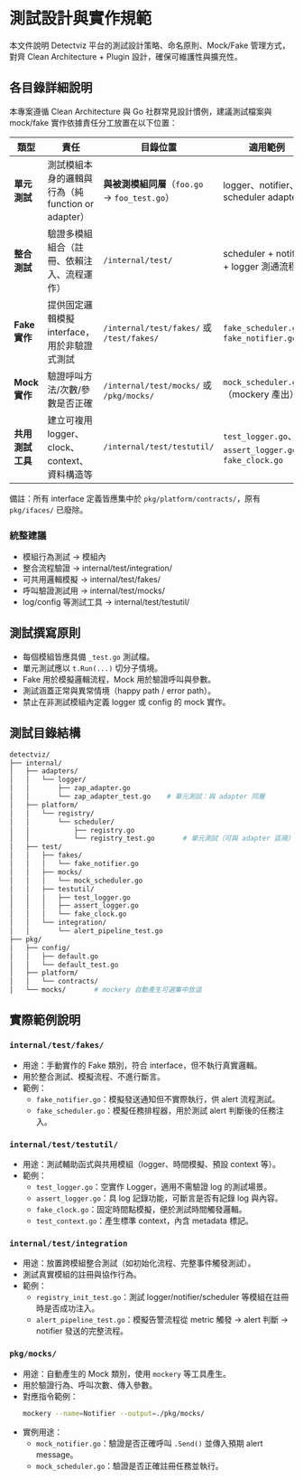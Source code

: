 # 測試設計與實作規範

本文件說明 Detectviz 平台的測試設計策略、命名原則、Mock/Fake 管理方式，對齊 Clean Architecture + Plugin 設計，確保可維護性與擴充性。

## 各目錄詳細說明

本專案遵循 Clean Architecture 與 Go 社群常見設計慣例，建議測試檔案與 mock/fake 實作依據責任分工放置在以下位置：

| 類型 | 責任 | 目錄位置 | 適用範例 |
| --- | --- | --- | --- |
| **單元測試** | 測試模組本身的邏輯與行為（純 function or adapter） | **與被測模組同層**（`foo.go` → `foo_test.go`） | logger、notifier、scheduler adapter |
| **整合測試** | 驗證多模組組合（註冊、依賴注入、流程運作） | `/internal/test/` | scheduler + notifier + logger 測通流程 |
| **Fake 實作** | 提供固定邏輯模擬 interface，用於非驗證式測試 | `/internal/test/fakes/` 或 `/test/fakes/` | `fake_scheduler.go`、`fake_notifier.go` |
| **Mock 實作** | 驗證呼叫方法/次數/參數是否正確 | `/internal/test/mocks/` 或 `/pkg/mocks/` | `mock_scheduler.go`（mockery 產出） |
| **共用測試工具** | 建立可複用 logger、clock、context、資料構造等 | `/internal/test/testutil/` | `test_logger.go`、`assert_logger.go`、`fake_clock.go` |

備註：所有 interface 定義皆應集中於 `pkg/platform/contracts/`，原有 `pkg/ifaces/` 已廢除。

### 統整建議

- 模組行為測試 → 模組內
- 整合流程驗證 → internal/test/integration/
- 可共用邏輯模擬 → internal/test/fakes/
- 呼叫驗證測試用 → internal/test/mocks/
- log/config 等測試工具 → internal/test/testutil/

## 測試撰寫原則

- 每個模組皆應具備 `_test.go` 測試檔。
- 單元測試應以 `t.Run(...)` 切分子情境。
- Fake 用於模擬邏輯流程，Mock 用於驗證呼叫與參數。
- 測試涵蓋正常與異常情境（happy path / error path）。
- 禁止在非測試模組內定義 logger 或 config 的 mock 實作。


## 測試目錄結構

```bash
detectviz/
├── internal/
│   ├── adapters/
│   │   └── logger/
│   │       ├── zap_adapter.go
│   │       └── zap_adapter_test.go    # 單元測試：與 adapter 同層
│   ├── platform/
│   │   └── registry/
│   │       └── scheduler/
│   │           ├── registry.go
│   │           └── registry_test.go       # 單元測試（可與 adapter 區隔）
│   ├── test/
│   │   ├── fakes/
│   │   │   └── fake_notifier.go
│   │   ├── mocks/
│   │   │   └── mock_scheduler.go
│   │   ├── testutil/
│   │   │   ├── test_logger.go
│   │   │   ├── assert_logger.go
│   │   │   └── fake_clock.go
│   │   └── integration/
│   │       └── alert_pipeline_test.go
├── pkg/
│   ├── config/
│   │   ├── default.go
│   │   └── default_test.go
│   ├── platform/
│   │   └── contracts/
│   └── mocks/       # mockery 自動產生可選集中放這
```

## 實際範例說明

### `internal/test/fakes/`

- 用途：手動實作的 Fake 類別，符合 interface，但不執行真實邏輯。
- 用於整合測試、模擬流程、不進行斷言。
- 範例：
  - `fake_notifier.go`：模擬發送通知但不實際執行，供 alert 流程測試。
  - `fake_scheduler.go`：模擬任務排程器，用於測試 alert 判斷後的任務注入。

### `internal/test/testutil/`

- 用途：測試輔助函式與共用模組（logger、時間模擬、預設 context 等）。
- 範例：
  - `test_logger.go`：空實作 Logger，適用不需驗證 log 的測試場景。
  - `assert_logger.go`：具 log 記錄功能，可斷言是否有記錄 log 與內容。
  - `fake_clock.go`：固定時間點模擬，便於測試時間觸發邏輯。
  - `test_context.go`：產生標準 context，內含 metadata 標記。

### `internal/test/integration`

- 用途：放置跨模組整合測試（如初始化流程、完整事件觸發測試）。
- 測試真實模組的註冊與協作行為。
- 範例：
  - `registry_init_test.go`：測試 logger/notifier/scheduler 等模組在註冊時是否成功注入。
  - `alert_pipeline_test.go`：模擬告警流程從 metric 觸發 → alert 判斷 → notifier 發送的完整流程。

### `pkg/mocks/`

- 用途：自動產生的 Mock 類別，使用 `mockery` 等工具產生。
- 用於驗證行為、呼叫次數、傳入參數。
- 對應指令範例：
  ```bash
  mockery --name=Notifier --output=./pkg/mocks/
  ```
- 實例用途：
  - `mock_notifier.go`：驗證是否正確呼叫 `.Send()` 並傳入預期 alert message。
  - `mock_scheduler.go`：驗證是否正確註冊任務並執行。
